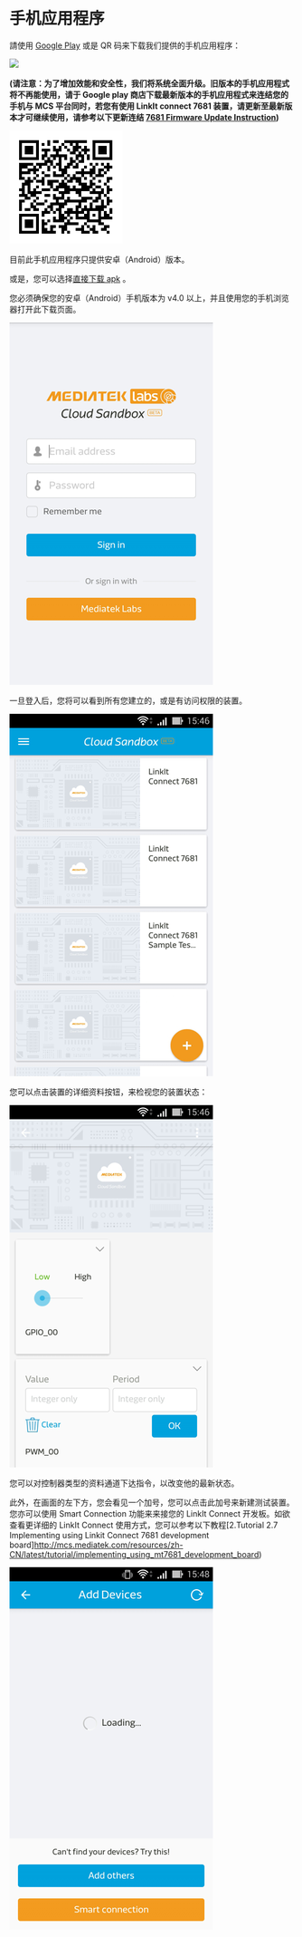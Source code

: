 # 手机应用程序


請使用 [Google Play](https://play.google.com/store/apps/details?id=com.mediatek.iotcloud) 或是 QR 码来下载我们提供的手机应用程序：

<a href="https://play.google.com/store/apps/details?id=com.mediatek.iotcloud" target="_blank">
  <img src="https://goo.gl/Rcus7Q" border="0">
</a>

**(请注意：为了增加效能和安全性，我们将系统全面升级。旧版本的手机应用程式将不再能使用，请于 Google play 商店下载最新版本的手机应用程式来连结您的手机与 MCS 平台同时，若您有使用 LinkIt connect 7681 装置，请更新至最新版本才可继续使用，请参考以下更新连结 [7681 Firmware Update Instruction](../7681_firmware_update/))**

![](../images/Mobile_application/img_mobileapplication_00.png)

目前此手机应用程序只提供安卓（Android）版本。

或是，您可以选择[直接下载 apk](https://s3-ap-southeast-1.amazonaws.com/mtk.linkit/mcs-latest-production-release.apk) 。

您必须确保您的安卓（Android）手机版本为 v4.0 以上，并且使用您的手机浏览器打开此下载页面。


![](../images/Mobile_application/img_mobileapplication_01.png)


一旦登入后，您将可以看到所有您建立的，或是有访问权限的装置。

![](../images/Mobile_application/img_mobileapplication_02.png)

您可以点击装置的详细资料按钮，来检视您的装置状态：

![](../images/Mobile_application/img_mobileapplication_03.png)

您可以对控制器类型的资料通道下达指令，以改变他的最新状态。

此外，在画面的左下方，您会看见一个加号，您可以点击此加号来新建测试装置。您亦可以使用 Smart Connection 功能来来接您的 LinkIt Connect 开发板。如欲查看更详细的 LinkIt Connect 使用方式，您可以参考以下教程[2.Tutorial 2.7 Implementing using Linkit Connect 7681 development board]http://mcs.mediatek.com/resources/zh-CN/latest/tutorial/implementing_using_mt7681_development_board)

![](../images/Mobile_application/img_mobileapplication_04.png)

